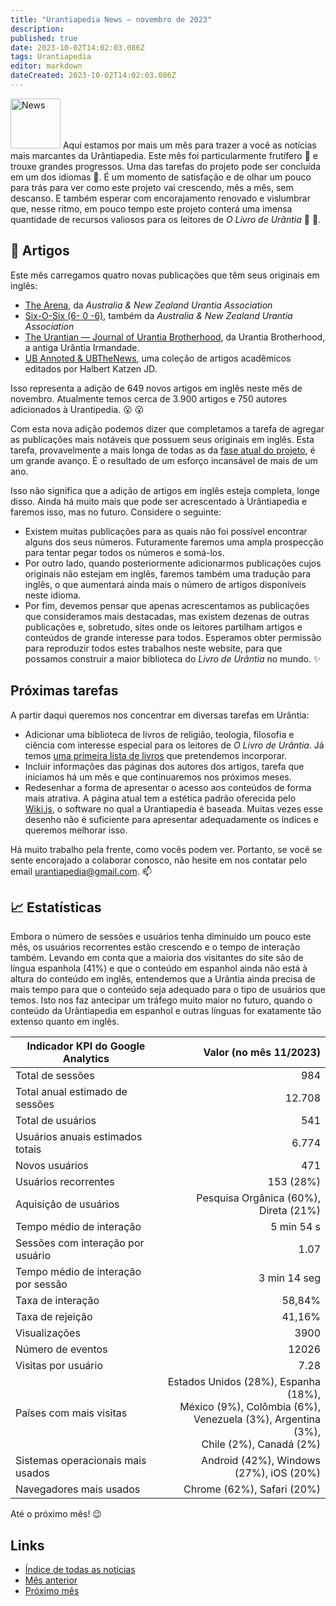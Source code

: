 ```yaml
---
title: "Urantiapedia News — novembro de 2023" 
description: 
published: true
date: 2023-10-02T14:02:03.086Z
tags: Urantiapedia
editor: markdown
dateCreated: 2023-10-02T14:02:03.086Z
---
```


<img src="/_assets/svg/icon-news.svg" alt="News" style="width: 80px;"> Aqui estamos por mais um mês para trazer a você as notícias mais marcantes da Urântiapedia. Este mês foi particularmente frutífero :palm_tree: e trouxe grandes progressos. Uma das tarefas do projeto pode ser concluída em um dos idiomas :muscle:. É um momento de satisfação e de olhar um pouco para trás para ver como este projeto vai crescendo, mês a mês, sem descanso. E também esperar com encorajamento renovado e vislumbrar que, nesse ritmo, em pouco tempo este projeto conterá uma imensa quantidade de recursos valiosos para os leitores de _O Livro de Urântia_ :blue_book: :blue_heart:. 

## :page_with_curl: Artigos

Este mês carregamos quatro novas publicações que têm seus originais em inglês: 
- [The Arena](/en/index/articles_arena), da _Australia & New Zealand Urantia Association_ 
- [Six-O-Six (6- 0 -6)](/en/index/articles_606), também da _Australia & New Zealand Urantia Association_ 
- [The Urantian — Journal of Urantia Brotherhood](/en/index/articles_the_urantian), da Urantia Brotherhood, a antiga Urântia Irmandade. 
- [UB Annoted & UBTheNews](/en/index/articles_ubannotated), uma coleção de artigos acadêmicos editados por Halbert Katzen JD.

Isso representa a adição de 649 novos artigos em inglês neste mês de novembro. Atualmente temos cerca de 3.900 artigos e 750 autores adicionados à Urantipedia. :open_mouth: :open_mouth: 

Com esta nova adição podemos dizer que completamos a tarefa de agregar as publicações mais notáveis ​​que possuem seus originais em inglês. Esta tarefa, provavelmente a mais longa de todas as da [fase atual do projeto](/pt/help/status#progresso-dos-artigos-detalhado), é um grande avanço. É o resultado de um esforço incansável de mais de um ano.

Isso não significa que a adição de artigos em inglês esteja completa, longe disso. Ainda há muito mais que pode ser acrescentado à Urântiapedia e faremos isso, mas no futuro. Considere o seguinte: 
- Existem muitas publicações para as quais não foi possível encontrar alguns dos seus números. Futuramente faremos uma ampla prospecção para tentar pegar todos os números e somá-los.
- Por outro lado, quando posteriormente adicionarmos publicações cujos originais não estejam em inglês, faremos também uma tradução para inglês, o que aumentará ainda mais o número de artigos disponíveis neste idioma.
- Por fim, devemos pensar que apenas acrescentamos as publicações que consideramos mais destacadas, mas existem dezenas de outras publicações e, sobretudo, sites onde os leitores partilham artigos e conteúdos de grande interesse para todos. Esperamos obter permissão para reproduzir todos estes trabalhos neste website, para que possamos construir a maior biblioteca do _Livro de Urântia_ no mundo. :sparkles: 

## Próximas tarefas

A partir daqui queremos nos concentrar em diversas tarefas em Urântia: 

- Adicionar uma biblioteca de livros de religião, teologia, filosofia e ciência com interesse especial para os leitores de _O Livro de Urântia_. Já temos [uma primeira lista de livros](/en/book) que pretendemos incorporar. 
- Incluir informações das páginas dos autores dos artigos, tarefa que iniciamos há um mês e que continuaremos nos próximos meses. 
- Redesenhar a forma de apresentar o acesso aos conteúdos de forma mais atrativa. A página atual tem a estética padrão oferecida pelo [Wiki.js](https://js.wiki/), o software no qual a Urantiapedia é baseada. Muitas vezes esse desenho não é suficiente para apresentar adequadamente os índices e queremos melhorar isso. 

Há muito trabalho pela frente, como vocês podem ver. Portanto, se você se sente encorajado a colaborar conosco, não hesite em nos contatar pelo email urantiapedia@gmail.com. :mailbox: 

## :chart_with_upwards_trend: Estatísticas

Embora o número de sessões e usuários tenha diminuído um pouco este mês, os usuários recorrentes estão crescendo e o tempo de interação também. Levando em conta que a maioria dos visitantes do site são de língua espanhola (41%) e que o conteúdo em espanhol ainda não está à altura do conteúdo em inglês, entendemos que a Urântia ainda precisa de mais tempo para que o conteúdo seja adequado para o tipo de usuários que temos. Isto nos faz antecipar um tráfego muito maior no futuro, quando o conteúdo da Urântiapedia em espanhol e outras línguas for exatamente tão extenso quanto em inglês. 

Indicador KPI do Google Analytics | Valor (no mês 11/2023) 
--- | ---:
Total de sessões | 984 
Total anual estimado de sessões | 12.708 
Total de usuários | 541 
Usuários anuais estimados totais | 6.774 
Novos usuários | 471 
Usuários recorrentes | 153 (28%) 
Aquisição de usuários | Pesquisa Orgânica (60%), Direta (21%) 
Tempo médio de interação | 5 min 54 s 
Sessões com interação por usuário | 1.07 
Tempo médio de interação por sessão | 3 min 14 seg 
Taxa de interação | 58,84% 
Taxa de rejeição | 41,16% 
Visualizações | 3900 
Número de eventos | 12026
Visitas por usuário | 7.28 
Países com mais visitas | Estados Unidos (28%), Espanha (18%), <br>México (9%), Colômbia (6%), <br>Venezuela (3%), Argentina (3%), <br>Chile (2%), Canadá (2%)
Sistemas operacionais mais usados | Android (42%), Windows (27%), iOS (20%) 
Navegadores mais usados ​​| Chrome (62%), Safari (20%) 

Até o próximo mês! :wink: 

## Links

- [Índice de todas as notícias](/pt/news) 
- [Mês anterior](/pt/news/2023/10)
- [Próximo mês](/pt/news/2023/12)